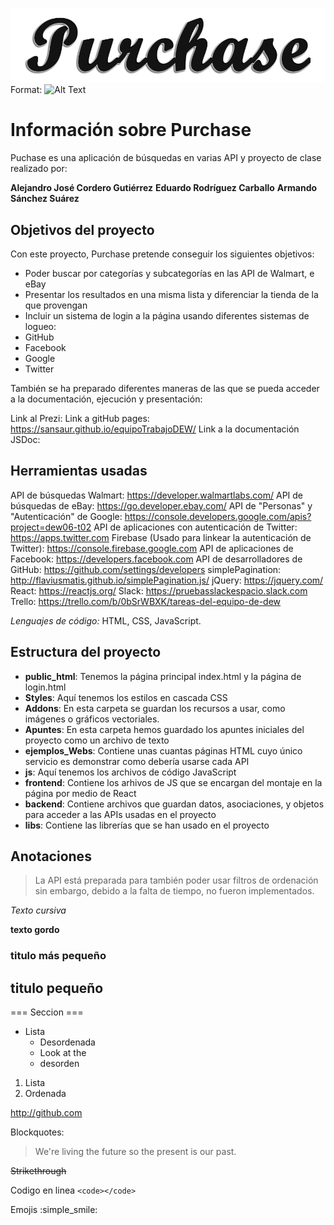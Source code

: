 ![GitHub Logo](/public_html/addons/images/icono-Oscuro.png)
Format: ![Alt Text](url)

# Información sobre Purchase

Puchase es una aplicación de búsquedas en varias API y proyecto de clase realizado por:

**Alejandro José Cordero Gutiérrez**
**Eduardo Rodríguez Carballo**
**Armando Sánchez Suárez**

## Objetivos del proyecto

Con este proyecto, Purchase pretende conseguir los siguientes objetivos:

* Poder buscar por categorías y subcategorías en las API de Walmart, e eBay
* Presentar los resultados en una misma lista y diferenciar la tienda de la que provengan
* Incluir un sistema de login a la página usando diferentes sistemas de logueo:
 * GitHub
 * Facebook
 * Google
 * Twitter

También se ha preparado diferentes maneras de las que se pueda acceder a la documentación, ejecución y presentación:

Link al Prezi:
Link a gitHub pages: https://sansaur.github.io/equipoTrabajoDEW/
Link a la documentación JSDoc:

## Herramientas usadas

API de búsquedas Walmart: https://developer.walmartlabs.com/
API de búsquedas de eBay: https://go.developer.ebay.com/
API de "Personas" y "Autenticación" de Google: https://console.developers.google.com/apis?project=dew06-t02
API de aplicaciones con autenticación de Twitter: https://apps.twitter.com
Firebase (Usado para linkear la autenticación de Twitter): https://console.firebase.google.com
API de aplicaciones de Facebook: https://developers.facebook.com
API de desarrolladores de GitHub: https://github.com/settings/developers
simplePagination: http://flaviusmatis.github.io/simplePagination.js/
jQuery: https://jquery.com/
React: https://reactjs.org/
Slack: https://pruebasslackespacio.slack.com
Trello: https://trello.com/b/0bSrWBXK/tareas-del-equipo-de-dew

*Lenguajes de código:* HTML, CSS, JavaScript.

## Estructura del proyecto

* **public_html**: Tenemos la página principal index.html y la página de login.html
 * **Styles**: Aquí tenemos los estilos en cascada CSS
 * **Addons**: En esta carpeta se guardan los recursos a usar, como imágenes o gráficos vectoriales.
 * **Apuntes**: En esta carpeta hemos guardado los apuntes iniciales del proyecto como un archivo de texto
 * **ejemplos_Webs**: Contiene unas cuantas páginas HTML cuyo único servicio es demonstrar como debería usarse cada API
 * **js**: Aquí tenemos los archivos de código JavaScript
  * **frontend**: Contiene los arhivos de JS que se encargan del montaje en la página por medio de React
  * **backend**: Contiene archivos que guardan datos, asociaciones, y objetos para acceder a las APIs usadas en el proyecto
  * **libs**: Contiene las librerías que se han usado en el proyecto
  
## Anotaciones

> La API está preparada para también poder usar filtros de ordenación
> sin embargo, debido a la falta de tiempo, no fueron implementados.


*Texto cursiva*

**texto gordo**

### titulo más pequeño

## titulo pequeño

=== Seccion ===

* Lista
  * Desordenada
  * Look at the
  * desorden
  
1. Lista
  1. Ordenada
  

http://github.com

Blockquotes:

> We're living the future so
> the present is our past.

~~Strikethrough~~ 

Codigo en linea `<code></code>`

Emojis
:simple_smile:
